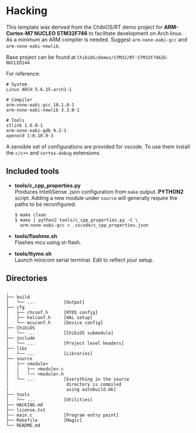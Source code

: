 # Hacking

This template was derived from the ChibiOS/RT demo project for **ARM-Cortex-M7 NUCLEO STM32F746** to facilitate development on Arch linux. As a minimum an ARM compiler is needed. Suggest `arm-none-eabi-gcc` and `arm-none-eabi-newlib`. 

Base project can be found at `ChibiOS/demos/STM32/RT-STM32F746ZG-NUCLEO144`

For reference:
```
# System
Linux ARCH 5.6.15-arch1-1

# Compiler 
arm-none-eabi-gcc 10.1.0-1
arm-none-eabi-newlib 3.3.0-1

# Tools
stlink 1.6.0-1
arm-none-eabi-gdb 9.2-1
openocd 1:0.10.0-3
```

A sensible set of configurations are provided for vscode. To use them install the `c/c++` and `cortex-debug` extensions. 

## Included tools
 

* **tools/c_cpp_properties.py** <br> 
Produces IntelliSense .json configuration from `make` output. **PYTHON2** script. Adding a new module under `source` will generally require the paths to be reconfigured:
    ```
    $ make clean
    $ make | python2 tools/c_cpp_properties.py -C \
      arm-none-eabi-gcc > .vscode/c_cpp_properties.json
    ```

* **tools/flashme.sh**<br>
Flashes mcu using st-flash. 

* **tools/ttyme.sh**<br>
Launch minicom serial terminal. 
Edit to reflect your setup. 

## Directories

```
.
├── build
│   └── ...           [Output]
├── cfg
│   ├── chconf.h      [RTOS config]
│   ├── halconf.h     [HAL setup]
│   └── mcuconf.h     [Device config]
├── ChibiOS
│   └── ...           [ChibiOS submodule]
├── include
│   └── ...           [Project level headers]
├── libs
│   └── ...           [Libraries]
├── source
│   ├── <module>
|   |   ├── <module>.c
│   |   └── <module>.h
│   └── ...           [Everything in the source 
|                      directory is compiled 
|                      using autobuild.mk]
├── tools
│   └── ...           [Utilities]
├── HACKING.md
├── license.txt
├── main.c            [Program entry point]
├── Makefile          [Magic]
└── README.md

```

###